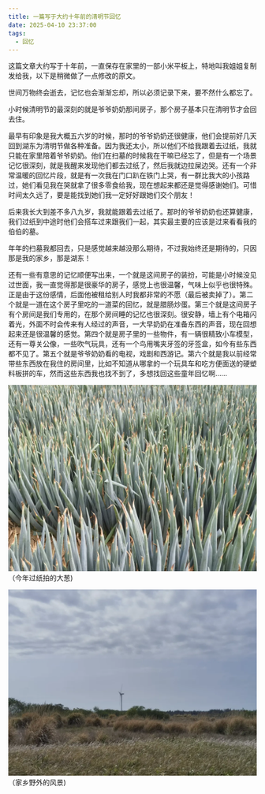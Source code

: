 ```yaml
---
title: 一篇写于大约十年前的清明节回忆
date: 2025-04-10 23:37:00
tags: 
  - 回忆
---
```


这篇文章大约写于十年前，一直保存在家里的一部小米平板上，特地叫我姐姐复制发给我，以下是稍微做了一点修改的原文。

世间万物终会逝去，记忆也会渐渐忘却，所以必须记录下来，要不然什么都忘了。

小时候清明节的最深刻的就是爷爷奶奶那间房子，那个房子基本只在清明节才会回去住。

最早有印象是我大概五六岁的时候，那时的爷爷奶奶还很健康，他们会提前好几天回到湖东为清明节做各种准备。因为我还太小，所以他们不给我跟着去过纸，我就只能在家里陪着爷爷奶奶。他们在扫墓的时候我在干嘛已经忘了，但是有一个场景记忆很深刻，就是我醒来发现他们都去过纸了，然后我就边拉屎边哭。还有一个非常温暖的回忆片段，就是有一次我在门口趴在铁门上哭，有一群比我大的小孩路过，她们看见我在哭就拿了很多零食给我，现在想起来都还是觉得感谢她们。可惜时间太久远了，要是能找到她们我一定好好跟她们交个朋友！

后来我长大到差不多八九岁，我就能跟着去过纸了。那时的爷爷奶奶也还算健康，我们过纸到中途时他们会搭车过来跟我们一起，其实最主要的应该是过来看看我的伯伯的墓。

年年的扫墓我都回去，只是感觉越来越没那么期待，不过我始终还是期待的，只因那是我的家乡，那是湖东！

还有一些有意思的记忆顺便写出来，一个就是这间房子的装扮，可能是小时候没见过世面，我一直觉得那是很豪华的房子，感觉上也很温馨，气味上似乎也很特殊。正是由于这份感情，后面他被租给别人时我都非常的不愿（最后被卖掉了）。第二个就是一道在这个房子里吃的一道菜的回忆，就是腊肠炒蛋。第三个就是这间房子有个房间是我们专用的，在那个房间睡的记忆也很深刻。很安静，墙上有个电箱闪着光，外面不时会传来有人经过的声音，一大早奶奶在准备东西的声音，现在回想起来还是很温馨的感觉。第四个就是房子里的一些物件，有一辆很精致小车模型，还有一尊关公像，一些吹气玩具，还有一个鸟用嘴夹牙签的牙签盒，如今有些东西都不见了。第五个就是爷爷奶奶看的电视，戏剧和西游记。第六个就是我以前经常带些东西放在我住的房间里，比如不知道从哪拿的一个玩具车和吃方便面送的硬塑料板拼的车，然而这些东西我也找不到了，多想找回这些童年回忆啊……

![今年过纸拍的大葱](一篇写于大约十年前的清明节回忆/640.webp)
（今年过纸拍的大葱)

![家乡野外的风景](一篇写于大约十年前的清明节回忆/640-1755012418027-1.webp)
（家乡野外的风景)
